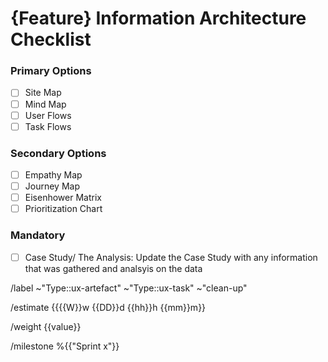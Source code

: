<!-- 
    The Feature: Information Architecture task includes the process of developing charts and diagrams in the discover and understanding phase in UX.

    Please follow the instructions in each of the sections below, adhering to the template and replacing the placeholder text as you go.

    NB. This is a template and sections can be filled or left as is where information is or is not available, or sections are or are not relevant.

    Please replace the braces {{  }} and the text between.
   
    Please provide the name of the feature.
 -->
# {Feature} Information Architecture Checklist
<!-- 
    The Checklist section of each ux-artefact issue are required items to be completed before the issue itself can be considered as 'Done'.
    Depending on the project, select the ux-artefacts that apply.
 -->
 ### Primary Options
 - [ ] Site Map
 - [ ] Mind Map
 - [ ] User Flows
 - [ ] Task Flows
 ### Secondary Options
 - [ ] Empathy Map
 - [ ] Journey Map
 - [ ] Eisenhower Matrix
 - [ ] Prioritization Chart
 ### Mandatory
 - [ ] Case Study/ The Analysis: Update the Case Study with any information that was gathered and analsyis on the data

/label ~"Type::ux-artefact" ~"Type::ux-task" ~"clean-up" 

/estimate {{{{W}}w {{DD}}d {{hh}}h {{mm}}m}}

/weight {{value}}

/milestone %{{"Sprint x"}}
